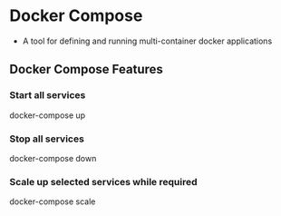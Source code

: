 # Docker Compose
- A tool for defining and running multi-container docker applications

## Docker Compose Features
### Start all services
docker-compose up

### Stop all services
docker-compose down

### Scale up selected services while required
docker-compose scale